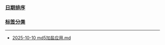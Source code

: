 ### [日期排序](https://github.com/dywsun/notes/blob/main/readme.md)
### [标签分类](https://github.com/dywsun/notes/blob/main/tag.md)
---
* [2025-10-10 md5加盐应用.md](https://github.com/dywsun/notes/blob/main/post/md5加盐应用.md)
